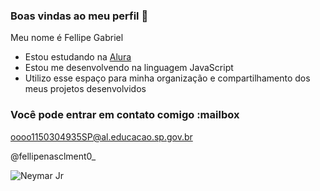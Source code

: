 ### Boas vindas ao meu perfil 🖤

Meu nome é Fellipe Gabriel

- Estou estudando na [Alura](https://www.alura.com.br)
- Estou me desenvolvendo na linguagem JavaScript
- Utilizo esse espaço para minha organização e compartilhamento dos meus projetos desenvolvidos

### Você pode entrar em contato comigo :mailbox

oooo1150304935SP@al.educacao.sp.gov.br

@fellipenasclment0_

![Neymar Jr](https://media.tenor.com/PKKCAakpBZIAAAAM/neyney-neymar.gif)
